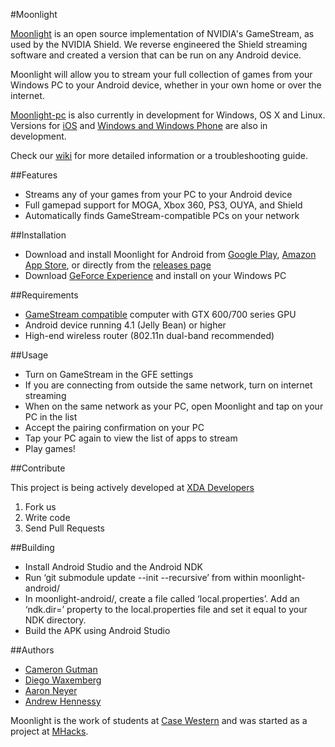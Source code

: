 #Moonlight

[Moonlight](http://moonlight-stream.com) is an open source implementation of NVIDIA's GameStream, as used by the NVIDIA Shield.
We reverse engineered the Shield streaming software and created a version that can be run on any Android device.

Moonlight will allow you to stream your full collection of games from your Windows PC to your Android device,
whether in your own home or over the internet.

[Moonlight-pc](https://github.com/moonlight-stream/moonlight-pc) is also currently in development for Windows, OS X and Linux. Versions for [iOS](https://github.com/moonlight-stream/moonlight-ios) and [Windows and Windows Phone](https://github.com/moonlight-stream/moonlight-windows) are also in development.

Check our [wiki](https://github.com/moonlight-stream/moonlight-android/wiki) for more detailed information or a troubleshooting guide. 

##Features

* Streams any of your games from your PC to your Android device
* Full gamepad support for MOGA, Xbox 360, PS3, OUYA, and Shield
* Automatically finds GameStream-compatible PCs on your network

##Installation

* Download and install Moonlight for Android from
[Google Play](https://play.google.com/store/apps/details?id=com.limelight), [Amazon App Store](http://www.amazon.com/gp/product/B00JK4MFN2), or directly from the [releases page](https://github.com/moonlight-stream/moonlight-android/releases)
* Download [GeForce Experience](http://www.geforce.com/geforce-experience) and install on your Windows PC

##Requirements

* [GameStream compatible](http://shield.nvidia.com/play-pc-games/) computer with GTX 600/700 series GPU
* Android device running 4.1 (Jelly Bean) or higher
* High-end wireless router (802.11n dual-band recommended)

##Usage

* Turn on GameStream in the GFE settings
* If you are connecting from outside the same network, turn on internet
  streaming
* When on the same network as your PC, open Moonlight and tap on your PC in the list
* Accept the pairing confirmation on your PC
* Tap your PC again to view the list of apps to stream
* Play games!

##Contribute

This project is being actively developed at [XDA Developers](http://forum.xda-developers.com/showthread.php?t=2505510)

1. Fork us
2. Write code
3. Send Pull Requests

##Building
* Install Android Studio and the Android NDK
* Run ‘git submodule update --init --recursive’ from within moonlight-android/
* In moonlight-android/, create a file called ‘local.properties’. Add an ‘ndk.dir=’ property to the local.properties file and set it equal to your NDK directory.
* Build the APK using Android Studio

##Authors

* [Cameron Gutman](https://github.com/cgutman)  
* [Diego Waxemberg](https://github.com/dwaxemberg)  
* [Aaron Neyer](https://github.com/Aaronneyer)  
* [Andrew Hennessy](https://github.com/yetanothername)

Moonlight is the work of students at [Case Western](http://case.edu) and was
started as a project at [MHacks](http://mhacks.org).
